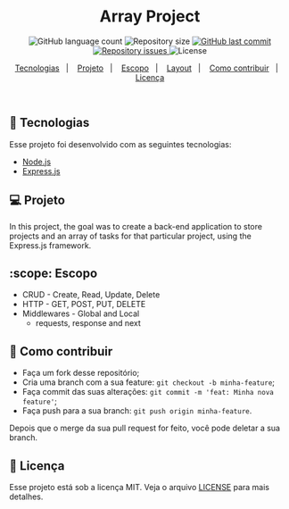 <h1 align="center">
Array Project
</h1>

<p align="center">
  <img alt="GitHub language count" src="https://img.shields.io/github/languages/count/rlocatelli9/array-project">

  <img alt="Repository size" src="https://img.shields.io/github/repo-size/rlocatelli9/array-project">
  
  <a href="https://github.comrlocatelli9/array-project/commits/master">
    <img alt="GitHub last commit" src="https://img.shields.io/github/last-commit/rlocatelli9/array-project">
  </a>

  <a href="https://github.com/rlocatelli9/DevRadar/issues">
    <img alt="Repository issues" src="https://img.shields.io/github/issues/rlocatelli9/array-project">
  </a>

  <img alt="License" src="https://img.shields.io/badge/license-MIT-brightgreen">
</p>

<p align="center">
  <a href="#rocket-tecnologias">Tecnologias</a>&nbsp;&nbsp;&nbsp;|&nbsp;&nbsp;&nbsp;
  <a href="#-projeto">Projeto</a>&nbsp;&nbsp;&nbsp;|&nbsp;&nbsp;&nbsp;
  <a href="#scope-escopo">Escopo</a>&nbsp;&nbsp;&nbsp;|&nbsp;&nbsp;&nbsp;
  <a href="#-layout">Layout</a>&nbsp;&nbsp;&nbsp;|&nbsp;&nbsp;&nbsp;
  <a href="#-como-contribuir">Como contribuir</a>&nbsp;&nbsp;&nbsp;|&nbsp;&nbsp;&nbsp;
  <a href="#memo-licença">Licença</a>
</p>

<br>

## :rocket: Tecnologias

Esse projeto foi desenvolvido com as seguintes tecnologias:

- [Node.js](https://nodejs.org/en/)
- [Express.js](https://expressjs.com/)

## 💻 Projeto
In this project, the goal was to create a back-end application to store projects and an array of tasks for that particular project, using the Express.js framework.

## :scope: Escopo

- CRUD - Create, Read, Update, Delete
- HTTP - GET, POST, PUT, DELETE
- Middlewares - Global and Local
  - requests, response and next
  
## 🤔 Como contribuir

- Faça um fork desse repositório;
- Cria uma branch com a sua feature: `git checkout -b minha-feature`;
- Faça commit das suas alterações: `git commit -m 'feat: Minha nova feature'`;
- Faça push para a sua branch: `git push origin minha-feature`.

Depois que o merge da sua pull request for feito, você pode deletar a sua branch.

## :memo: Licença

Esse projeto está sob a licença MIT. Veja o arquivo [LICENSE](LICENSE.md) para mais detalhes.
